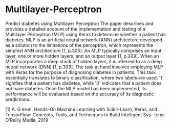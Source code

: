 # Multilayer-Perceptron
Predict diabetes using Multilayer Perceptron
The paper describes and provides a detailed account of the implementation and testing of a Multilayer Perceptron (MLP) using Keras to determine whether a patient has diabetes. 
MLP is an artificial neural network (ANN) architecture developed as a solution to the limitations of the perceptron, which represents the simplest ANN architecture [1, p.305]. An MLP typically comprises an input layer, one or more hidden layers, and an output layer [1, p.309]. When an MLP incorporates a deep stack of hidden layers, it is referred to as a deep neural network (DNN) [1, p.309]. 
The task at hand involves employing MLP with Keras for the purpose of diagnosing diabetes in patients. This task essentially translates to binary classification, where two labels are used: '1' signifies that a patient has diabetes, while '0' indicates that a patient does not have diabetes. 
Once the MLP model has been implemented, its performance will be evaluated based on the accuracy of its diagnostic predictions.


[1] A. G ́eron, Hands-On Machine Learning with Scikit-Learn, Keras, and
TensorFlow: Concepts, Tools, and Techniques to Build Intelligent Sys-
tems. O’Reilly Media, 2019
